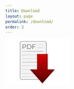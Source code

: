 ```yaml
---
title: Download
layout: page
permalink: /download/
order: 3
---
```

[<img src="/assets/pages/download-pdf.png" width="40%">](/assets/download/acab.pdf)
